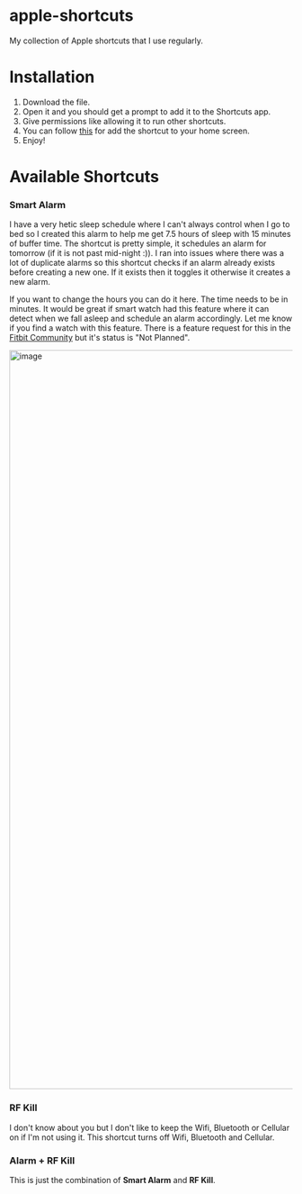 # apple-shortcuts
My collection of Apple shortcuts that I use regularly.

# Installation
1. Download the file.
2. Open it and you should get a prompt to add it to the Shortcuts app.
3. Give permissions like allowing it to run other shortcuts.
4. You can follow [this](https://support.apple.com/guide/shortcuts/run-shortcuts-from-the-home-screen-widget-apd029b36d05/ios) for add the shortcut to your home screen.
5. Enjoy!

# Available Shortcuts
### Smart Alarm
I have a very hetic sleep schedule where I can't always control when I go to bed so I created this alarm to help me get 7.5 hours of sleep with 15 minutes of buffer time. The shortcut is pretty simple, it schedules an alarm for tomorrow (if it is not past mid-night :)). I ran into issues where there was a lot of duplicate alarms so this shortcut checks if an alarm already exists before creating a new one. If it exists then it toggles it otherwise it creates a new alarm.

If you want to change the hours you can do it here. The time needs to be in minutes. It would be great if smart watch had this feature where it can detect when we fall asleep and schedule an alarm accordingly. Let me know if you find a watch with this feature. There is a feature request for this in the [Fitbit Community](https://community.fitbit.com/t5/Product-Feedback/Alarm-based-on-set-hours-slept-eg-wake-me-up-after-8-hours/idi-p/1696221) but it's status is "Not Planned".

<img width="1312" alt="image" src="https://user-images.githubusercontent.com/33973551/232184274-a1ec61e9-c2dd-48b2-a1fe-8c977ec639f6.png">

### RF Kill
I don't know about you but I don't like to keep the Wifi, Bluetooth or Cellular on if I'm not using it. This shortcut turns off Wifi, Bluetooth and Cellular. 

### Alarm + RF Kill
This is just the combination of **Smart Alarm** and **RF Kill**. 
